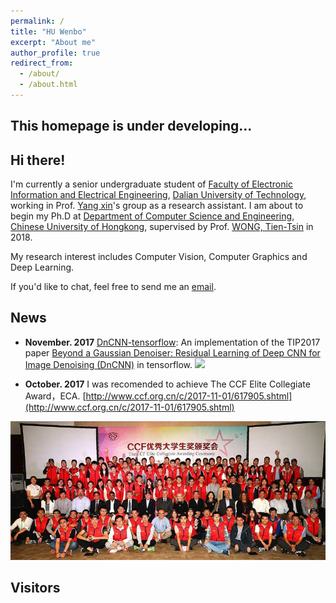 ```yaml
---
permalink: /
title: "HU Wenbo"
excerpt: "About me"
author_profile: true
redirect_from:
  - /about/
  - /about.html
---
```

## This homepage is under developing...

## Hi there!

I'm currently a senior undergraduate student of [Faculty of Electronic Information and Electrical Engineering](http://ee.dlut.edu.cn/), [Dalian University of Technology](http://www.dlut.edu.cn/), working in Prof. [Yang xin](http://faculty.dlut.edu.cn/yangxin)'s group as a research assistant. I am about to begin my Ph.D at [Department of Computer Science and Engineering](http://www.cse.cuhk.edu.hk), [Chinese University of Hongkong](http://cuhk.edu.hk), supervised by Prof. [WONG, Tien-Tsin](http://www.cse.cuhk.edu.hk/~ttwong/myself.html) in 2018.


My research interest includes Computer Vision, Computer Graphics and Deep Learning.


If you'd like to chat, feel free to send me an [email](mailto:huwenbodut@gmail.com).

## News
* **November. 2017** [DnCNN-tensorflow](https://github.com/crisb-DUT/DnCNN-tensorflow): An implementation of the TIP2017 paper [Beyond a Gaussian Denoiser: Residual Learning of Deep CNN for Image Denoising (DnCNN)](http://www4.comp.polyu.edu.hk/~cslzhang/paper/DnCNN.pdf) in tensorflow.
![](https://raw.githubusercontent.com/crisb-DUT/DnCNN-tensorflow/master/img/compare.png)

* **October. 2017** I was recomended to achieve The CCF Elite Collegiate Award，ECA. [http://www.ccf.org.cn/c/2017-11-01/617905.shtml](http://www.ccf.org.cn/c/2017-11-01/617905.shtml)


![](../images/CCF.jpg)


## Visitors 
<script type="text/javascript" src="//ra.revolvermaps.com/0/0/6.js?i=0h7kmkjhde1&amp;m=7&amp;s=320&amp;c=e63100&amp;cr1=ffffff&amp;f=arial&amp;l=0&amp;bv=90&amp;lx=-420&amp;ly=420&amp;hi=20&amp;he=7&amp;hc=a8ddff&amp;rs=80" async="async"></script>
<!-- <script type="text/javascript" src="//ra.revolvermaps.com/0/0/1.js?i=020fkogyv5g&amp;s=180&amp;m=7&amp;v=true&amp;r=false&amp;b=000000&amp;n=false&amp;c=ff0000" async="async"></script>
<script type="text/javascript" src="//ra.revolvermaps.com/0/0/6.js?i=0h7kmkjhde1&amp;m=0&amp;c=ff0000&amp;cr1=ffffff&amp;f=ubuntu&amp;l=0" async="async"></script>
 -->